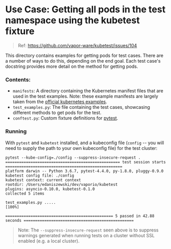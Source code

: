 # Use Case: Getting all pods in the test namespace using the kubetest fixture

> Ref: https://github.com/vapor-ware/kubetest/issues/104

This directory contains examples for getting pods for test cases. There are a number
of ways to do this, depending on the end goal. Each test case's docstring provides
more detail on the method for getting pods.

### Contents:

* `manifests`: A directory containing the Kubernetes manifest files that are used
  in the test examples. Note: these example manifests are largely taken from the
  [official kubernetes examples](https://github.com/kubernetes/examples).
* `test_examples.py`: The file containing the test cases, showcasing different
  methods to get pods for the test.
* `conftest.py`: Custom fixture definitions for [pytest](https://docs.pytest.org/en/latest/writing_plugins.html#conftest-py-plugins).

### Running
With `pytest` and `kubetest` installed, and a kubeconfig file (`config` -- you will need
to supply the path to your own kubeconfig file) for the test cluster:

```console
pytest --kube-config=./config --suppress-insecure-request .
================================================== test session starts ===================================================
platform darwin -- Python 3.6.7, pytest-4.4.0, py-1.8.0, pluggy-0.9.0
kubetest config file: ./config
kubetest context: current context
rootdir: /Users/edaniszewski/dev/vaporio/kubetest
plugins: asyncio-0.10.0, kubetest-0.1.0
collected 5 items

test_examples.py .....                                                                                             [100%]

=============================================== 5 passed in 42.88 seconds ================================================

```

> Note: The `--suppress-insecure-request` seen above is to suppress warnings generated
> when running tests on a cluster without SSL enabled (e.g. a local cluster).
